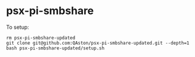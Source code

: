 # psx-pi-smbshare

To setup:

```
rm psx-pi-smbshare-updated
git clone git@github.com:QAston/psx-pi-smbshare-updated.git --depth=1
bash psx-pi-smbshare-updated/setup.sh
```